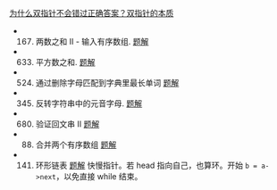 

[为什么双指针不会错过正确答案？双指针的本质](https://leetcode.cn/problems/sum-of-square-numbers/solutions/748260/shuang-zhi-zhen-de-ben-zhi-er-wei-ju-zhe-ebn3/)

- 167. 两数之和 II - 输入有序数组. [题解](leet-167-两数和ii有序的.md)
- 633. 平方数之和. [题解](https://leetcode.cn/problems/sum-of-square-numbers/submissions/471271654/)
- 524. 通过删除字母匹配到字典里最长单词 [题解](leet-524-通过删除字母匹配到字典里最长单词.md)


- 345. 反转字符串中的元音字母. [题解](https://leetcode.cn/problems/reverse-vowels-of-a-string/submissions/502688780/)
- 680. 验证回文串 II [题解](https://leetcode.cn/problems/valid-palindrome-ii/submissions/502693587/)

- 88. 合并两个有序数组 [题解](https://leetcode.cn/problems/merge-sorted-array/submissions/471274273/)
- 141. 环形链表 [题解](https://leetcode.cn/problems/linked-list-cycle/submissions/471274987/) 快慢指针。若 head 指向自己，也算环。开始 `b = a->next`，以免直接 while 结束。


